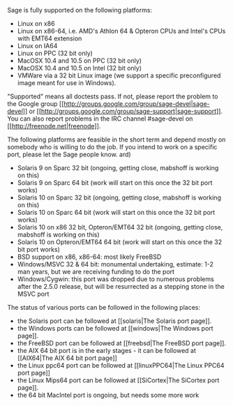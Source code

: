 Sage is fully supported on the following platforms:

 * Linux on x86
 * Linux on x86-64, i.e. AMD's Athlon 64 & Opteron CPUs and Intel's CPUs with EMT64 extension
 * Linux on IA64
 * Linux on PPC (32 bit only)
 * MacOSX 10.4 and 10.5 on PPC (32 bit only)
 * MacOSX 10.4 and 10.5  on Intel (32 bit only)
 * VMWare via a 32 bit Linux image (we support a specific preconfigured image meant for use in Windows).

"Supported" means all doctests pass. If not, please report the problem to the Google group [[http://groups.google.com/group/sage-devel|sage-devel]] or [[http://groups.google.com/group/sage-support|sage-support]]. You can also report problems in the IRC channel #sage-devel on [[http://freenode.net|freenode]].
 
The following platforms are feasible in the short term and depend mostly on somebody who is willing to do the job. If you intend to work on a specific port, please let the Sage people know.
ard)

 * Solaris 9 on Sparc 32 bit (ongoing, getting close, mabshoff is working on this)
 * Solaris 9 on Sparc 64 bit (work will start on this once the 32 bit port works)
 * Solaris 10 on Sparc 32 bit (ongoing, getting close, mabshoff is working on this)
 * Solaris 10 on Sparc 64 bit (work will start on this once the 32 bit port works)
 * Solaris 10 on x86 32 bit, Opteron/EMT64 32 bit (ongoing, getting close, mabshoff is working on this)
 * Solaris 10 on Opteron/EMT64 64 bit (work will start on this once the 32 bit port works)
 * BSD support on x86, x86-64: most likely FreeBSD
 * Windows/MSVC 32 & 64 bit: monumental undertaking, estimate: 1-2 man years, but we are receiving funding to do the port
 * Windows/Cygwin: this port was dropped due to numerous problems after the 2.5.0 release, but will be resurrected as a stepping stone in the MSVC port

The status of various ports can be followed in the following places:
 * the Solaris port can be followed at [[solaris|The Solaris port page]].
 * the Windows ports can be followed at [[windows|The Windows port page]].
 * the FreeBSD port can be followed at [[freebsd|The FreeBSD port page]].
 * the AIX 64 bit port is in the early stages - it can be followed at [[AIX64|The AIX 64 bit port page]]
 * the Linux ppc64 port can be followed at [[linuxPPC64|The Linux PPC64 port page]]
 * the Linux Mips64 port can be followed at [[SiCortex|The SiCortex port page]].
 * the 64 bit MacIntel port is ongoing, but needs some more work
